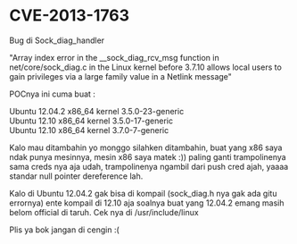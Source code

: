 CVE-2013-1763
=============

Bug di Sock_diag_handler

"Array index error in the __sock_diag_rcv_msg function in net/core/sock_diag.c in the Linux kernel before 3.7.10 allows local users to gain privileges via a large family value in a Netlink message"

POCnya ini cuma buat : 

Ubuntu 12.04.2 x86_64 kernel 3.5.0-23-generic<br />
Ubuntu 12.10 x86_64 kernel 3.5.0-17-generic<br />
Ubuntu 12.10 x86_64 kernel 3.7.0-7-generic<br />

Kalo mau ditambahin yo monggo silahken ditambahin, buat yang x86 saya ndak punya mesinnya, mesin x86 saya matek :)) paling ganti trampolinenya sama creds nya aja udah, trampolinenya ngambil dari push cred ajah, yaaaa standar null pointer dereference lah.

Kalo di Ubuntu 12.04.2 gak bisa di kompail (sock_diag.h nya gak ada gitu errornya) ente kompail di 12.10 aja soalnya buat yang 12.04.2 emang masih belom official di taruh. Cek nya di /usr/include/linux

Plis ya bok jangan di cengin :(